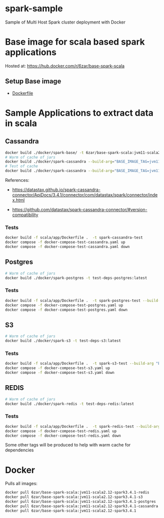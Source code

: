 # spark-sample

Sample of Multi Host Spark cluster deployment with Docker

# Base image for scala based spark applications

Hosted at: https://hub.docker.com/r/6zar/base-spark-scala


## Setup Base image

- [Dockerfile](./docker/spark-base/Dockerfile)

# Sample Applications to extract data in scala

## Cassandra

```bash 
docker build ./docker/spark-base/ -t 6zar/base-spark-scala:jvm11-scala2.12-spark3.4.1-temp
# Warm of cache of jars
docker build ./docker/spark-cassandra --build-arg="BASE_IMAGE_TAG=jvm11-scala2.12-spark3.4.1-temp" -t test-deps:latest
# Test of cache
docker build ./docker/spark-cassandra --build-arg="BASE_IMAGE_TAG=jvm11-scala2.12-spark3.4.1-cassandra" 
```

References: 
- https://datastax.github.io/spark-cassandra-connector/ApiDocs/3.4.1/connector/com/datastax/spark/connector/index.html

- https://github.com/datastax/spark-cassandra-connector/#version-compatibility

### Tests

```bash 
docker build -f scala/app/Dockerfile .  -t spark-cassandra-test
docker compose -f docker-compose-test-cassandra.yaml up 
docker compose -f docker-compose-test-cassandra.yaml down
```

## Postgres

```bash 
# Warm of cache of jars
docker build ./docker/spark-postgres -t test-deps-postgres:latest
```

### Tests

```bash 
docker build -f scala/app/Dockerfile .  -t spark-postgres-test --build-arg "BASE_IMAGE_TAG=jvm11-scala2.12-spark3.4.1-postgres" --build-arg "PROJECTFOLDER=postgres-app"
docker compose -f docker-compose-test-postgres.yaml up 
docker compose -f docker-compose-test-postgres.yaml down
```

## S3

```bash 
# Warm of cache of jars
docker build ./docker/spark-s3 -t test-deps-s3:latest
```

### Tests

```bash 
docker build -f scala/app/Dockerfile .  -t spark-s3-test --build-arg "BASE_IMAGE_TAG=jvm11-scala2.12-spark3.4.1-s3" --build-arg "PROJECTFOLDER=s3-app"
docker compose -f docker-compose-test-s3.yaml up 
docker compose -f docker-compose-test-s3.yaml down
```


## REDIS

```bash 
# Warm of cache of jars
docker build ./docker/spark-redis -t test-deps-redis:latest
```

### Tests

```bash 
docker build -f scala/app/Dockerfile .  -t spark-redis-test --build-arg "BASE_IMAGE_TAG=jvm11-scala2.12-spark3.4.1-redis" --build-arg "PROJECTFOLDER=redis-app"
docker compose -f docker-compose-test-redis.yaml up 
docker compose -f docker-compose-test-redis.yaml down
```

Some other tags will be produced to help with warm cache for dependencies


# Docker 

Pulls all images:

```bash 
docker pull 6zar/base-spark-scala:jvm11-scala2.12-spark3.4.1-redis
docker pull 6zar/base-spark-scala:jvm11-scala2.12-spark3.4.1-s3
docker pull 6zar/base-spark-scala:jvm11-scala2.12-spark3.4.1-postgres
docker pull 6zar/base-spark-scala:jvm11-scala2.12-spark3.4.1-cassandra
docker pull 6zar/base-spark-scala:jvm11-scala2.12-spark3.4.1
```
